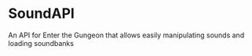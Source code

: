 # SoundAPI
 An API for Enter the Gungeon that allows easily manipulating sounds and loading soundbanks

